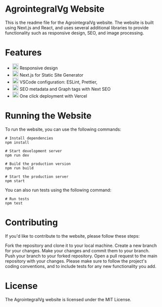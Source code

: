 # AgrointegralVg Website

This is the readme file for the AgrointegralVg website. The website is built using Next.js and React, and uses several additional libraries to provide functionality such as responsive design, SEO, and image processing.

# Features

* <img class="emoji" alt="iphone" height="20" width="20" src="https://github.githubassets.com/images/icons/emoji/unicode/1f4f1.png"> Responsive design
* <img class="emoji" alt="fire" height="20" width="20" src="https://github.githubassets.com/images/icons/emoji/unicode/1f525.png"> Next.js for Static Site Generator
* <img class="emoji" alt="card_index_dividers" height="20" width="20" src="https://github.githubassets.com/images/icons/emoji/unicode/1f5c2.png"> VSCode configuration: ESLint, Prettier,
* <img class="emoji" alt="robot" height="20" width="20" src="https://github.githubassets.com/images/icons/emoji/unicode/1f916.png"> SEO metadata and Graph tags with Next SEO
* <img class="emoji" alt="computer_mouse" height="20" width="20" src="https://github.githubassets.com/images/icons/emoji/unicode/1f5b1.png"> One click deployment with Vercel

# Running the Website
To run the website, you can use the following commands:

```
# Install dependencies
npm install

# Start development server
npm run dev

# Build the production version
npm run build

# Start the production server
npm start
```

You can also run tests using the following command:
```
# Run tests
npm test
```

# Contributing

If you'd like to contribute to the website, please follow these steps:

Fork the repository and clone it to your local machine.
Create a new branch for your changes.
Make your changes and commit them to your branch.
Push your branch to your forked repository.
Open a pull request to the main repository with your changes.
Please make sure to follow the project's coding conventions, and to include tests for any new functionality you add.

# License
The AgrointegralVg website is licensed under the MIT License.
